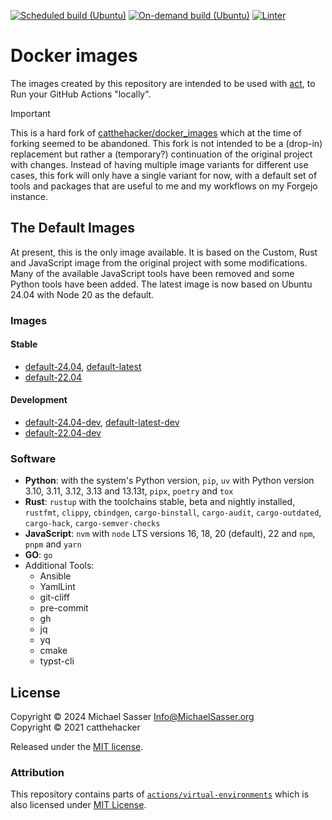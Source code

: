 [![Scheduled build (Ubuntu)](https://github.com/MichaelSasser/docker_images/actions/workflows/build-ubuntu.yml/badge.svg?event=schedule)](https://github.com/MichaelSasser/docker_images/actions/workflows/build-ubuntu.yml)
[![On-demand build (Ubuntu)](https://github.com/MichaelSasser/docker_images/actions/workflows/build-ubuntu.yml/badge.svg?event=workflow_dispatch)](https://github.com/MichaelSasser/docker_images/actions/workflows/build-ubuntu.yml)
[![Linter](https://github.com/MichaelSasser/docker_images/actions/workflows/lint.yml/badge.svg)](https://github.com/MichaelSasser/docker_images/actions/workflows/lint.yml)

# Docker images

The images created by this repository are intended to be used with [act](https://github.com/nektos/act), to Run your GitHub Actions "locally".

> [!IMPORTANT]
> This is a hard fork of [catthehacker/docker_images](https://github.com/catthehacker/docker_images) which at the time of forking seemed to be abandoned. This fork is not intended to be a (drop-in) replacement but rather a (temporary?) continuation of the original project with changes. Instead of having multiple image variants for different use cases, this fork will only have a single variant for now, with a default set of tools and packages that are useful to me and my workflows on my Forgejo instance.

## The Default Images

At present, this is the only image available. It is based on the Custom, Rust and JavaScript image from the original project with some modifications. Many of the available JavaScript tools have been removed and some Python tools have been added. The latest image is now based on Ubuntu 24.04 with Node 20 as the default.

### Images

#### Stable

- [default-24.04](ghcr.io/MichaelSasser/ubuntu:default-24.04), [default-latest](ghcr.io/MichaelSasser/ubuntu:default-latest)
- [default-22.04](ghcr.io/MichaelSasser/ubuntu:default-22.04)

#### Development

- [default-24.04-dev](ghcr.io/MichaelSasser/ubuntu:default-24.04-dev), [default-latest-dev](ghcr.io/MichaelSasser/ubuntu:default-latest-dev)
- [default-22.04-dev](ghcr.io/MichaelSasser/ubuntu:default-22.04-dev)

### Software

- **Python**: with the system's Python version, `pip`, `uv` with Python version 3.10, 3.11, 3.12, 3.13 and 13.13t, `pipx`, `poetry` and `tox`
- **Rust**: `rustup` with the toolchains stable, beta and nightly installed, `rustfmt`, `clippy`, `cbindgen`, `cargo-binstall`, `cargo-audit`, `cargo-outdated`, `cargo-hack`, `cargo-semver-checks`
- **JavaScript**: `nvm` with `node` LTS versions 16, 18, 20 (default), 22 and `npm`, `pnpm` and `yarn`
- **GO**: `go`
- Additional Tools:
  - Ansible
  - YamlLint
  - git-cliff
  - pre-commit
  - gh
  - jq
  - yq
  - cmake
  - typst-cli

## License

Copyright &copy; 2024 Michael Sasser <Info@MichaelSasser.org> \
Copyright &copy; 2021 catthehacker

Released under the [MIT license](./LICENSE).

### Attribution

This repository contains parts of [`actions/virtual-environments`][actions/virtual-environments] which is also licensed under [MIT License](https://github.com/actions/virtual-environments/blob/main/LICENSE).

[actions/virtual-environments]: https://github.com/actions/virtual-environments
